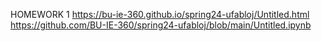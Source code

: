 HOMEWORK 1
https://bu-ie-360.github.io/spring24-ufabloj/Untitled.html
https://github.com/BU-IE-360/spring24-ufabloj/blob/main/Untitled.ipynb
